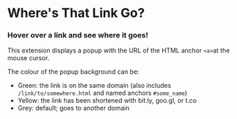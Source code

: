 # Where's That Link Go?
### Hover over a link and see where it goes!

This extension displays a popup with the URL of the HTML anchor `<a>`at the mouse cursor. 

The colour of the popup background can be:

* Green: the link is on the same domain (also includes `/link/to/somewhere.html` and named anchors `#some_name`)
* Yellow: the link has been shortened with bit.ly, goo.gl, or t.co
* Grey: default; goes to another domain